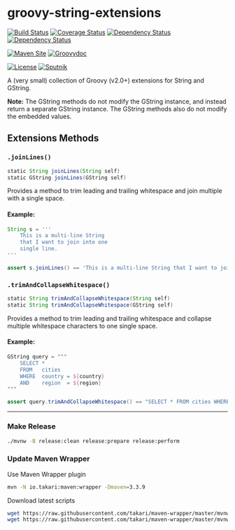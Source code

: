 # groovy-string-extensions
<!-- START_REMOVE_FOR_SITE -->
[![Build Status](https://travis-ci.org/rvenutolo/groovy-string-extensions.svg?branch=master)](https://travis-ci.org/rvenutolo/groovy-string-extensions)
[![Coverage Status](https://codecov.io/gh/rvenutolo/groovy-string-extensions/branch/master/graph/badge.svg)](https://codecov.io/gh/rvenutolo/groovy-string-extensions)
[![Dependency Status](https://www.versioneye.com/user/projects/57c3491212b52600166f89ad/badge.svg)](https://www.versioneye.com/user/projects/57c3491212b52600166f89ad)
[![Dependency Status](https://dependencyci.com/github/rvenutolo/groovy-string-extensions/badge)](https://dependencyci.com/github/rvenutolo/groovy-string-extensions)

[![Maven Site](https://img.shields.io/badge/Maven%20Site-0.1.0--SNAPSHOT-brightgreen.svg)](https://rvenutolo.github.io/groovy-string-extensions/snapshot/)
[![Groovydoc](https://img.shields.io/badge/Groovydoc-0.1.0--SNAPSHOT-blue.svg)](https://rvenutolo.github.io/groovy-string-extensions/snapshot/apidocs/)

[![License](https://img.shields.io/hexpm/l/plug.svg)](https://www.apache.org/licenses/LICENSE-2.0)
[![Sputnik](https://sputnik.ci/conf/badge)](https://sputnik.ci/app#/builds/rvenutolo/groovy-string-extensions)
<!-- END_REMOVE_FOR_SITE -->

A (very small) collection of Groovy (v2.0+) extensions for String and GString.

__Note:__ The GString methods do not modify the GString instance, and instead return a separate GString instance. The GString methods also do not modify the embedded values.

## Extensions Methods

### `.joinLines()`

```groovy
static String joinLines(String self)
static GString joinLines(GString self)
```

Provides a method to trim leading and trailing whitespace and join multiple with a single space.

#### Example:

```groovy
String s = '''
    This is a multi-line String
    that I want to join into one
    single line.
'''

assert s.joinLines() == 'This is a multi-line String that I want to join into one single line.'
```

### `.trimAndCollapseWhitespace()`

```groovy
static String trimAndCollapseWhitespace(String self)
static String trimAndCollapseWhitespace(GString self)
```

Provides a method to trim leading and trailing whitespace and collapse multiple whitespace characters to one single space.

#### Example:

```groovy
GString query = """
    SELECT *
    FROM   cities
    WHERE  country = ${country}
    AND    region  = ${region}
"""

assert query.trimAndCollapseWhitespace() == "SELECT * FROM cities WHERE country = ${country} AND region = ${region}"
```

<!-- START_REMOVE_FOR_SITE -->
---
 
### Make Release

```bash
./mvnw -B release:clean release:prepare release:perform
```

### Update Maven Wrapper

Use Maven Wrapper plugin
```bash
mvn -N io.takari:maven:wrapper -Dmaven=3.3.9
```

Download latest scripts
```bash
wget https://raw.githubusercontent.com/takari/maven-wrapper/master/mvnw
wget https://raw.githubusercontent.com/takari/maven-wrapper/master/mvnw.cmd
```
<!-- END_REMOVE_FOR_SITE -->
